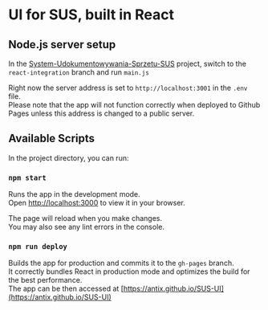# UI for SUS, built in React

## Node.js server setup

In the [System-Udokumentowywania-Sprzetu-SUS](https://github.com/Antix7/System-Udokumentowywania-Sprzetu-SUS)
project, switch to the `react-integration` branch and run `main.js`

Right now the server address is set to `http://localhost:3001`
in the `.env` file.\
Please note that the app will not function correctly when deployed to Github Pages
unless this address is changed to a public server.

## Available Scripts

In the project directory, you can run:

### `npm start`

Runs the app in the development mode.\
Open [http://localhost:3000](http://localhost:3000) to view it in your browser.

The page will reload when you make changes.\
You may also see any lint errors in the console.

### `npm run deploy`

Builds the app for production and commits it to the `gh-pages` branch.\
It correctly bundles React in production mode and optimizes the build for the best performance.\
The app can be then accessed at [https://antix.github.io/SUS-UI](https://antix.github.io/SUS-UI)